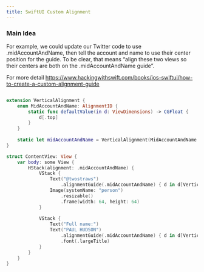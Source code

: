 ```yaml
---
title: SwiftUI Custom Alignment
---
```


### Main Idea

For example, we could update our Twitter code to use .midAccountAndName, then tell the account and name to use their center position for the guide. To be clear, that means “align these two views so their centers are both on the .midAccountAndName guide”.

For more detail https://www.hackingwithswift.com/books/ios-swiftui/how-to-create-a-custom-alignment-guide

```swift

extension VerticalAlignment {
    enum MidAccountAndName: AlignmentID {
        static func defaultValue(in d: ViewDimensions) -> CGFloat {
            d[.top]
        }
    }
    
    static let midAccountAndName = VerticalAlignment(MidAccountAndName.self)
}

struct ContentView: View {
    var body: some View {
        HStack(alignment: .midAccountAndName) {
            VStack {
                Text("@twostraws")
                    .alignmentGuide(.midAccountAndName) { d in d[VerticalAlignment.center] }
                Image(systemName: "person")
                    .resizable()
                    .frame(width: 64, height: 64)
            }
            
            VStack {
                Text("Full name:")
                Text("PAUL HUDSON")
                    .alignmentGuide(.midAccountAndName) { d in d[VerticalAlignment.center] }
                    .font(.largeTitle)
            }
        }
    }
}

```
